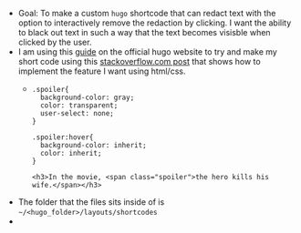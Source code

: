 - Goal: To make a custom `hugo` shortcode that can redact text with the option to interactively remove the redaction by clicking. I want the ability to black out text in such a way that the text becomes visisble when clicked by the user.
- I am using this [guide](https://gohugo.io/templates/shortcode-templates/) on the official hugo website to try and make my short code using this [stackoverflow.com post](https://stackoverflow.com/questions/28615544/how-to-create-spoiler-text) that shows how to implement the feature I want using html/css.
	- ```
	  .spoiler{
	    background-color: gray;
	    color: transparent;
	    user-select: none;
	  }
	  
	  .spoiler:hover{
	    background-color: inherit;
	    color: inherit;
	  }
	  
	  <h3>In the movie, <span class="spoiler">the hero kills his wife.</span></h3>
	  ```
- The folder that the files sits inside of is `~/<hugo_folder>/layouts/shortcodes`
-